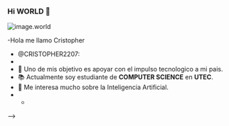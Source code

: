 ### Hi WORLD 🤑
![image.world](https://c8.alamy.com/compes/r6egej/energia-del-mundo-virtual-r6egej.jpg)

-Hola me llamo Cristopher
- @CRISTOPHER2207:
- 
- 🔰 Uno de mis objetivo es apoyar con el impulso tecnologico a mi pais.
- 📚 Actualmente soy estudiante de **COMPUTER SCIENCE** en **UTEC**.
- 🤖 Me interesa mucho sobre la Inteligencia Artificial.
- -
-->

